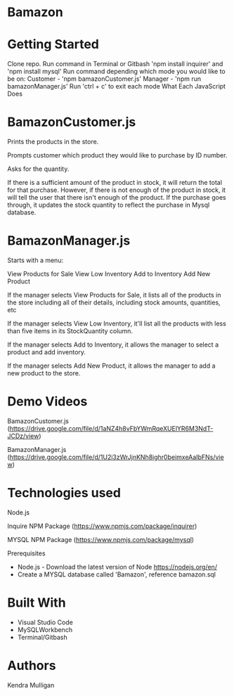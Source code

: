# Bamazon

Getting Started
====
Clone repo.
Run command in Terminal or Gitbash 'npm install inquirer' and 'npm install mysql'
Run command depending which mode you would like to be on:
Customer - 'npm bamazonCustomer.js'
Manager - 'npm run bamazonManager.js'
Run 'ctrl + c' to exit each mode
What Each JavaScript Does

BamazonCustomer.js
=====

Prints the products in the store.

Prompts customer which product they would like to purchase by ID number.

Asks for the quantity.

If there is a sufficient amount of the product in stock, it will return the total for that purchase.
However, if there is not enough of the product in stock, it will tell the user that there isn't enough of the product.
If the purchase goes through, it updates the stock quantity to reflect the purchase in Mysql database.

BamazonManager.js
====

Starts with a menu:

View Products for Sale
View Low Inventory
Add to Inventory
Add New Product

If the manager selects View Products for Sale, it lists all of the products in the store including all of their details, including stock amounts, quantities, etc

If the manager selects View Low Inventory, it'll list all the products with less than five items in its StockQuantity column.

If the manager selects Add to Inventory, it allows the manager to select a product and add inventory.

If the manager selects Add New Product, it allows the manager to add a new product to the store.

Demo Videos
====
BamazonCustomer.js (https://drive.google.com/file/d/1aNZ4h8vFbYWmRqeXUElYR6M3NdT-JCDz/view)

BamazonManager.js (https://drive.google.com/file/d/1U2i3zWrJjnKNh8ighr0beimxeAaIbFNs/view)

Technologies used
====
Node.js

Inquire NPM Package (https://www.npmjs.com/package/inquirer)

MYSQL NPM Package (https://www.npmjs.com/package/mysql)

Prerequisites
- Node.js - Download the latest version of Node https://nodejs.org/en/
- Create a MYSQL database called 'Bamazon', reference bamazon.sql

Built With
====
- Visual Studio Code
- MySQLWorkbench
- Terminal/Gitbash

Authors
====
Kendra Mulligan
